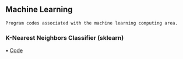 ## Machine Learning

    Program codes associated with the machine learning computing area.

### K-Nearest Neighbors Classifier (sklearn)
   • [Code](https://github.com/thmsagc/machinelearning/tree/main/K-Nearest%20Neighbors)
